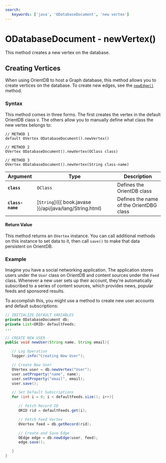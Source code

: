 ```yaml
---
search:
   keywords: ['java', 'ODatabaseDocument', 'new vertex']
---
```


# ODatabaseDocument - newVertex()

This method creates a new vertex on the database.

## Creating Vertices

When using OrientDB to host a Graph database, this method allows you to create vertices on the database.  To create new edges, see the [`newEdge()`](Java-Ref-ODatabaseDocument-newEdge.md) method.

### Syntax

This method comes in three forms.  The first creates the vertex in the default OrientDB class `V`.  The others allow you to manually define what class the new vertex belongs to:

```
// METHOD 1
default OVertex ODatabaseDocument().newVertex()

// METHOD 2
OVertex ODatabaseDocument().newVertex(OClass class)

// METHOD 3
OVertex ODatabaseDocument().newVertex(String class-name)
```

| Argument | Type | Description |
|---|---|---|
| **`class`** | `OClass` | Defines the OrientDB class |
| **`class-name`** | [`String`]({{ book.javase }}/api/java/lang/String.html) | Defines the name of the OrientDBG class |

#### Return Value

This method returns an `OVertex` instance.  You can call additional methods on this instance to set data to it, then call `save()` to make that data persistent on OrientDB.

### Example

Imagine you have a social networking application.  The application stores users under the `User` class on OrientDB and content sources under the `Feed` class.  Whenever a new user sets up their account, they're automatically subscribed to a series of content sources, which provides news, popular feeds and sponsored results.

To accomplish this, you might use a method to create new user accounts and default subscriptions:

```java
// INITIALIZE DEFAULT VARIABLES
private ODatabaseDocument db;
private List<ORID> defaultFeeds;
...

// CREATE NEW USER
public void newUser(String name, String email){

   // Log Operation
   logger.info("Creating New User");

   // Create New User
   OVertex user = db.newVertex("User");
   user.setProperty("name", name);
   user.setProperty("email", email);
   user.save();

   // Set Default Subscriptions
   for (int i = 0; i < defaultFeeds.size(); i++){

      // Fetch Record ID
	  ORID rid = defaultFeeds.get(i);

      // Fetch Feed Vertex
	  OVertex feed = db.getRecord(rid);

	  // Create and Save Edge
	  OEdge edge = db.newEdge(user, feed);
	  edge.save();

   }
}
```
